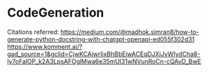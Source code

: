 # CodeGeneration
Citations referred:
https://medium.com/@madhok.simran8/how-to-generate-python-docstring-with-chatgpt-openapi-ed055f302d31
https://www.komment.ai/?gad_source=1&gclid=CjwKCAjwrIixBhBbEiwACEqDJXiJvWIydCha8-ly7oFalOP_k2A3LpsAFOglMwa6e35mUI31wNVunRoCn-cQAvD_BwE
